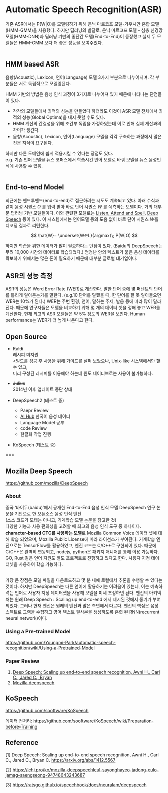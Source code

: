# Automatic Speech Recognition(ASR)

기존 ASR에서는 P(W|O)를 모델링하기 위해 은닉 마르코프 모델-가우시안 혼합 모델(HMM-GMM)을 사용했다. 
하지만 딥러닝의 발달로, 은닉 마르코프 모델 - 심층 신경망 모델(HMM-DNN)과 딥러닝 기반의 종단간 모델(End-to-End)이 등장했고 
실제 두 모델들은 HMM-GMM 보다 더 좋은 성능을 보여주었다.
<br><br>
## HMM based ASR
음향(Acoustic), Lexicon, 언어(Language) 모델 3가지 부분으로 나누어지며. 각 부분들은 서로 독립적으로 모델링된다.


HMM 기반의 방법은 음성 인식 과정이 3가지로 나누어져 있기 때문에 나타나는 단점들이 있다. 
* 각각의 모델들에서 최적의 성능을 만들었다 하더라도 이것이 ASR 모델 전체에서 최적의 성능(Global Optima)을 내지 못할 수도 있다.
* HMM 계산의 간결성을 위해 조건부 독립을 가정하였는데 이로 인해 실제 계산과의 차이가 생긴다.
* 음향(Acoustic), Lexicon, 언어(Language) 모델을 각각 구축하는 과정에서 많은 전문 지식이 요구된다.

하지만 다른 도메인에 쉽게 적용시킬 수 있다는 장점도 있다. <br>
e.g. 기존 언어 모델을 뉴스 코퍼스에서 학습시킨 언어 모델로 바꿔 모델을 뉴스 음성인식에 사용할 수 있음.
<br><br>

## End-to-end Model
최근에는 엔드투엔드(end-to-end)로 접근하려는 시도도 계속되고 있다. 아래 수식과 같이 음성 시퀀스 *O* 를 입력 받아 바로 단어 시퀀스 *W* 를 예측하는 모델이다. 거의 대부분 딥러닝 기반 모델들이다. 이와 관련한 모델로는 [Listen, Attend and Spell](https://ratsgo.github.io/speechbook/docs/neuralam/las), [Deep Speech](https://ratsgo.github.io/speechbook/docs/neuralam/deepspeech) 등이 있다. 이 시스템에서는 언어모델 등의 도움 없이 바로 단어 시퀀스 *W*를 디코딩 결과로 리턴한다.

$$
\hat{W}= \underset{W∈L}{argmax}\; P(W|O)
$$

하지만 학습을 위한 데이터가 많이 필요하다는 단점이 있다. (Baidu의 DeepSpeech는 무려 10,000 시간의 데이터로 학습되었다.) 엄청난 양의 텍스트가 붙은 음성 데이터를 확보하기 위해서는 많은 돈이 필요하기 때문에 대부분 글로벌 대기업이다.


## ASR의 성능 측정
ASR의 성능은 Word Error Rate (WER)로 계산한다. 말한 단어 중에 몇 퍼센트의 단어를 틀리게 알아듣는가를 말한다. (e.g.10 단어를 말했을 때, 한 단어를 잘 못 알아들으면 WER는 10%가 된다.) WER는 주변 환경, 언어, 말하는 주제, 발음 등에 따라 많이 달라진다. 때문에 연구자들은 모델을 비교하기 위해 몇 개의 데이터 셋을 정해 놓고 WER를 계산한다. 현재 최고의 ASR 모델들은 약 5% 정도의 WER을 보인다. Human performance는 WER가 더 높게 나온다고 한다.

## Open Source
* ~~Kaldi~~<br>
레시피 미지원<br>
<빌드를 성공 후 사용을 위해 가이드를 살펴 보았으나, Unix-like 시스템에서만 할 수 있고,<br>
미리 구성된 레시피를 이용해야 하는데 윈도 네이티브로는 사용이 불가능하다.

* ~~Julius~~<br>
2014년 이후 업데이트 중단 상태

* DeepSpeech2  (테스트 중)
  + Paepr Review
  + [AI Hub](http://www.aihub.or.kr/aidata/105) 한국어 음성 데이터
  + Language Model 공부
  + code Review 
  + 한글화 작업 진행
  
* KoSpeech (테스트 중)
  
===

## Mozilla Deep Speech
https://github.com/mozilla/DeepSpeech

### About
중국 ‘바이두(baidu)’에서 공개한 End-to-End 음성 인식 모델 DeepSpeech 연구 논문을 기반으로 한 오픈소스 음성 인식 엔진 <br>
(소스 코드가 모태는 아니고, 기계학습 모델 논문을 참고한 것) <br>
다양한 기능과 사용 편의성을 고려할 때 최고의 음성 인식 도구 중 하나이다. **character-based CTC를 사용하는 모델**로 Mozilla Common Voice 데이터 셋에 대해 학습 되었으며, Mozilla Public License에 따라 라이선스가 부여된다. 기계학습 엔진으로는 TensorFlow를 활용하였고, 엔진 코드는 C/C++로 구현되어 있다. 때문에 C/C++은 완벽히 연동되고, nodejs, python은 패키지 매니저를 통해 이용 가능하다. GO, Rust 같은 언어 지원도 별도 프로젝트로 진행하고 있다고 한다. 사용자 지정 데이터셋을 사용하여 학습 가능하다. 

<br>
가장 큰 장점은 모델 파일을 다운로드하고 몇 분 내에 로컬에서 추론을 수행할 수 있다는 것이다.
하지만 DeepSpeech는 다른 언어에 활용하기는 어려움이 있는데, 이는 예측하려는 언어로 사용자 지정 데이터셋을 사용해 모델을 미세 조정하면 된다.
엔진의 아키텍처는 원래 Deep Speech : Scaling up end-to-end 에서 제시된 것에서 동기가 부여되었다. 그러나 현재 엔진은 원래의 엔진과 많은 측면에서 다르다. 엔진의 핵심은 음성 스펙트로 그램을 수집하고 영어 텍스트 필사본을 생성하도록 훈련 된 RNN(recurrent neural network)이다.<br>


### Using a Pre-trained Model
https://github.com/Youngmi-Park/automatic-speech-recognition/wiki/Using-a-Pretrained-Model

### Paper Review
1. [Deep Speech: Scaling up end-to-end speech recognition, Awni H., Carl C., Jared C., Bryan](https://github.com/Youngmi-Park/automatic-speech-recognition/edit/main/paper%20review.md)
2. [Mozilla deepspeech](https://github.com/Youngmi-Park/automatic-speech-recognition/blob/main/mozilla-deepspeech.md)


## KoSpeech
https://github.com/sooftware/KoSpeech

데이터 전처리: https://github.com/sooftware/KoSpeech/wiki/Preparation-before-Training


## Reference

[1] Deep Speech: Scaling up end-to-end speech recognition, Awni H., Carl C., Jared C., Bryan C.
https://arxiv.org/abs/1412.5567

[2] https://ichi.pro/ko/mozilla-deepspeechleul-sayonghayeo-jadong-eulo-jamag-saengseong-94748643243687

[3] https://ratsgo.github.io/speechbook/docs/neuralam/deepspeech
